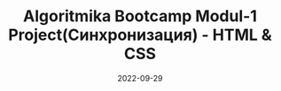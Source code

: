 ---
title: Algoritmika Bootcamp Modul-1 Project(Синхронизация) - HTML & CSS
date: 2022-09-29
url: https://github.com/Cannibalhulk/modul-1-algoritmika-layihe
---
